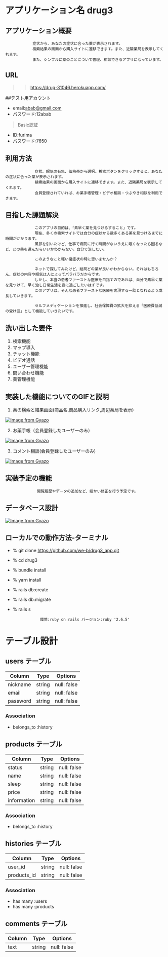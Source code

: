 # アプリケーション名	drug3

## アプリケーション概要   

                症状から、あなたの症状に合った薬が表示されます。
                検索結果の画面から購入サイトに遷移できます。また、近隣薬局を表示してくれます。
                また、シンプルに薬のことについて管理、相談できるアプリになっています。

## URL	             

>>https://drug-31046.herokuapp.com/

##テスト用アカウント  

- email:abab@gmail.com 
- パスワード:12abab	

>Basic認証 

- ID:furima 
- パスワード:7650 

## 利用方法	  

                 症状、眠気の有無、価格帯から選択。検索ボタンをクリックすると、あなたの症状に合った薬が表示されます。
                 検索結果の画面から購入サイトに遷移できます。また、近隣薬局を表示してくれます。
                 会員登録されていれば、お薬手帳管理・ビデオ相談・つぶやき相談を利用できます。

## 目指した課題解決

                 このアプリの目的は、「素早く薬を見つけるすること」です。
                 現在、多くの検索サイトでは自分の症状から数多くある薬を見つけるまでに時間がかかります。
                 風邪を引いたけど、仕事で病院に行く時間がないうえに眠くなったら困るなど、どの薬を選んだらいいかわからない。自分で治したい。

                 このようなこと軽い諸症状の時に思いませんか？

                 ネットで探してみたけど、結局どの薬が良いかわからない。それはもちろん、症状の内容や眠気は人によってバラバラだからです。 
                 しかし、本当の患者ファーストな医療を目指すのであれば、自分で素早く薬を見つけて、早く治し日常生活を豊に過ごしたいはずです。 
                 このアプリは、そんな患者ファーストな医療を実現する一助となれるよう成長していきます。

                 セルフメディケーションを推進し、社会保障費の拡大を抑える「医療費低減の受け皿」として機能していきたいです。

## 洗い出した要件	

1. 検索機能 
2. マップ導入 
3. チャット機能 
4. ビデオ通話 
5. ユーザー管理機能 
6. 問い合わせ機能 
7. 薬管理機能

## 実装した機能についてのGIFと説明

1. 薬の検索と結果画面(商品名,商品購入リンク,周辺薬局を表示)

[![Image from Gyazo](https://i.gyazo.com/a42a65ee9283433d4ecbc54e5d75f0e0.gif)](https://gyazo.com/a42a65ee9283433d4ecbc54e5d75f0e0)

2.  お薬手帳（会員登録したユーザーのみ）

[![Image from Gyazo](https://i.gyazo.com/92b4b0bc44a1a2c72ee63bd84f52f6bc.gif)](https://gyazo.com/92b4b0bc44a1a2c72ee63bd84f52f6bc)

3.  コメント相談(会員登録したユーザーのみ)

[![Image from Gyazo](https://i.gyazo.com/713cfcb6f5e0447eacfb574e7f99cc1d.gif)](https://gyazo.com/713cfcb6f5e0447eacfb574e7f99cc1d)


## 実装予定の機能	

                  閲覧履歴やデータの追加など、細かい修正を行う予定です。

## データベース設計	

[![Image from Gyazo](https://i.gyazo.com/9d5e80499ee3f1f0bd06ee8226ee74bd.png)](https://gyazo.com/9d5e80499ee3f1f0bd06ee8226ee74bd)

## ローカルでの動作方法-ターミナル

- % git clone https://github.com/we-b/drug3_app.git
- % cd drug3
- % bundle install
- % yarn install 
- % rails db:create
- % rails db:migrate
- % rails s

                  環境:ruby on rails バージョン:ruby '2.6.5'

# テーブル設計

## users テーブル

| Column         | Type   | Options     |
| -------------- | ------ | ----------- |
| nickname       | string | null: false |
| email          | string | null: false |
| password       | string | null: false | 


### Association

- belongs_to :history

## products テーブル

| Column         | Type   | Options     |
| -------------- | ------ | ----------- |
| status         | string | null: false |
| name           | string | null: false |
| sleep          | string | null: false | 
| price          | string | null: false |
| information    | string | null: false | 

### Association

- belongs_to :history

## histories テーブル

| Column         | Type   | Options     |
| -------------- | ------ | ----------- |
| user_id        | string | null: false |
| products_id    | string | null: false |

### Association

- has many :users
- has many :products

## comments テーブル

| Column         | Type   | Options     |
| -------------- | ------ | ----------- |
| text           | string | null: false |